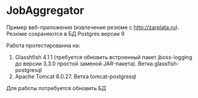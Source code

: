 ﻿# JobAggregator

Пример веб-приложения (извлечение резюме с http://zarplata.ru). Резюме сохраняются в БД Postgres версии 9

Работа протестированна на:
1) Glasshfish 4.1.1 (требуется обновить встроенный пакет jboss-logging до версии 3.3.0 простой заменой JAR-пакета). Ветка glassfish-postgresql
2) Apache Tomcat 8.0.27. Ветка tomcat-postgresql

Для работы потребуется обновить БД
